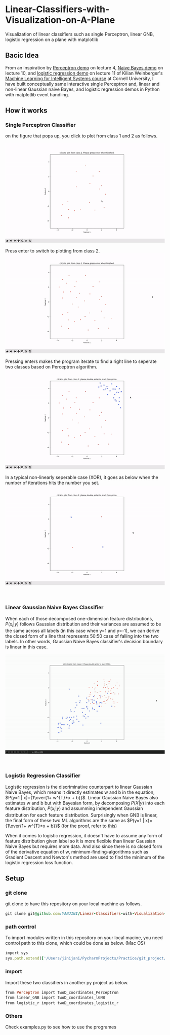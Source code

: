 # Linear-Classifiers-with-Visualization-on-A-Plane
Visualization of linear classifiers such as single Perceptron, linear GNB, logistic regression on a plane with matplotlib

## Bacic Idea
From an inspiration by [Perceptron demo](https://youtu.be/wl7gVvI-HuY?t=1331) on lecture 4, [Naive Bayes demo](https://youtu.be/rqB0XWoMreU?t=2498) on lecture 10, and [logistic regression demo](https://youtu.be/GnkDzIOxfzI?t=2703) on lecture 11 of Kilian Weinberger's [Machine Learning for Intelligent Systems course](https://www.cs.cornell.edu/courses/cs4780/2018fa/) at Cornell University, I have built conceptually same interactive single Perceptron and, linear and non-linear Gaussian naive Bayes, and logistic regression demos in Python with matplotlib event handling. <br />


## How it works
### Single Perceptron Classifier

on the figure that pops up, you click to plot from class 1 and 2 as follows. <br />

![click to plot from class 1](/images/click%20to%20plot%20from%20class%201.gif)

Press enter to switch to plotting from class 2. <br />
![click to plot from class 2](/images/click%20to%20plot%20from%20class%202.gif)

Pressing enters makes the program iterate to find a right line to seperate two classes based on Perceptron algorithm. <br />
![Perceptron_lseperable](/images/Perceptron_lseperable.gif)

In a typical non-linearly seperable case (XOR), it goes as below when the number of iterations hits the number you set. <br />
![Perceptron_nlseperable](/images/Perceptron_nlseperable.gif) <br />
<br />
<br />

### Linear Gaussian Naive Bayes Classifier
When each of those decomposed one-dimension feature distributions, $P(x_i | y)$ follows Gaussian distribution and their variances are assumed to be the same across all labels (in this case when y=1 and y=-1), we can derive the closed form of a line that represents 50:50 case of falling into the two labels. In other words, Gaussian Naive Bayes classifier's decision boundary is linear in this case. <br />

![linear_GNB](/images/linear_GNB.gif) <br />
<br />
<br />

### Logistic Regression Classifier
Logistic regression is the discriminative counterpart to linear Gaussian Naive Bayes, which means it directly estimates w and b in the equation, $P(y=1 | x)={1\over{1+ w^{T}*x + b}}$. Linear Gaussian Naive Bayes also estimates w and b but with Bayesian form, by decomposing $P(X | y)$ into each feature distribution, $P(x_{i} | y)$ and assumming independent Gaussian distribution for each feature distribution. Surprisingly when GNB is linear, the final form of these two ML algorithms are the same as $P(y=1 | x)={1\over{1+ w^{T}*x + b}}$ (for the proof, refer to [this](https://www.cs.cmu.edu/~tom/mlbook/NBayesLogReg.pdf))

When it comes to logistic regression, it doesn't have to assume any form of feature distribution given label so it is more flexible than linear Gaussian Naive Bayes but requires more data. And also since there is no closed form of the derivative equation of w, minimum-finding-algorithms such as Gradient Descent and Newton's method are used to find the minimum of the logistic regression loss function. 


## Setup

### git clone
git clone to have this repository on your local machine as follows.
```ruby
git clone git@github.com:YANJINI/Linear-Classifiers-with-Visualization-on-A-Plane.git
```

### path control
To import modules written in this repository on your local macine, you need control path to this clone, which could be done as below. (Mac OS)
```ruby
import sys
sys.path.extend(['/Users/jinijani/PycharmProjects/Practice/git_project/Single-Perceptron-and-Gaussian-Naive-Bayes-Classifier-with-Visualization-on-A-Plane'])
```

### import 
Import these two classifiers in another py project as below.
```ruby
from Perceptron import twoD_coordinates_Perceptron
from linear_GNB import twoD_coordinates_lGNB
from logistic_r import twoD_coordinates_logistic_r
```

### Others
Check examples.py to see how to use the programes
